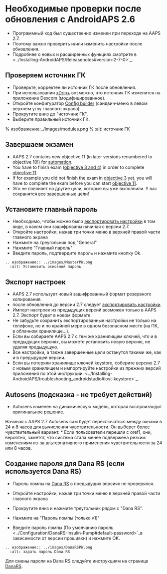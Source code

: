 # Необходимые проверки после обновления с AndroidAPS 2.6

- Программный код был существенно изменен при переходе на AAPS 2.7.
- Поэтому важно проверить и/или изменить настройки после обновления.
- Подробнее о новых и расширенных функциях смотрите в \<../Installing-AndroidAPS/Releasenotes#version-2-7-0>\`\_.

## Проверяем источник ГК

- Проверьте, корректен ли источник ГК после обновления.
- При использовании [xDrip+](../Configuration/xdrip.md) возможно, что источник ГК изменится на приложение Dexcom (модифицированное).
- Откройте конфигуратор [Config builder](../Configuration/Config-Builder#bg-source) (сэндвич-меню в левом верхнем углу главного экрана)
- Прокрутите вниз до "источник ГК".
- Выберите правильный источник ГК.

% изображение:../images/modules.png
% :alt: источник ГК

## Завершаем экзамен

- AAPS 2.7 contains new objective 11 (in later versions renumbered to objective 10!) for [automation](../Usage/Automation.md).
- You have to finish exam ([objective 3 and 4](../Usage/Objectives#objective-3-prove-your-knowledge)) in order to complete [objective 11](../Usage/Objectives.md#objective-10-automation).
- If for example you did not finish the exam in [objective 3](../Usage/Objectives#objective-3-prove-your-knowledge) yet, you will have to complete the exam before you can start [objective 11](../Usage/Objectives.md#objective-10-automation).
- Это не повлияет на другие цели, которые вы уже выполнили. У вас сохранятся все завершенные цели!

## Установите главный пароль

- Необходимо, чтобы можно было [экспортировать настройки](../Usage/ExportImportSettings.md) в том виде, в каком они зашифрованы начиная с версии 2.7.
- Откройте настройки, нажав три точки меню в верхней правой части главного экрана
- Нажмите на треугольник под "General"
- Нажмите "Главный пароль"
- Введите пароль, подтвердите пароль и нажмите кнопку Ok.

```{eval-rst}
.. изображение:: ../images/MasterPW.png
  :alt: Установить основной пароль
```

## Экспорт настроек

- AAPS 2.7 использует новый зашифрованный формат резервного копирования.
- после обновления до версии 2.7 следует [экспортировать настройки](../Usage/ExportImportSettings.md).
- Импорт настроек из предыдущих версий возможен только в AAPS 2.7. Экспорт будет в новом формате.
- Не забудьте сохранить экспортированные настройки не только на телефоне, но и по крайней мере в одном безопасном месте (на ПК, в облачном хранилище...).
- Если вы собираете AAPS 2.7 с тем же хранилищем ключей, что и в предыдущих версиях, вы можете установить новую версию, не удаляя предыдущую.
- Все настройки, а также завершенные цели останутся такими же, как и в предыдущей версии.
- Если вы потеряли хранилище ключей keystore, соберите версию 2.7 с новым хранилищем и импортируйте настройки из прежних версий приложения по этой инструкции: \<../Installing-AndroidAPS/troubleshooting_androidstudio#lost-keystore>\`\_.

## Autosens (подсказка - не требует действий)

- Autosens изменен на динамическую модель, которая воспроизводит оригинальное решение.

Начиная с AAPS 2.7 Autosens сам будет переключаться между окнами в 24 и 8 часов для вычисления чувствительности. Он выберет более чувствительный вариант.
\* Если пользователи перешли с oref1, они, вероятно, заметят, что система стала менее подвержена резким изменениям из-за альтернативного применения чувствительности за 24 или 8 часов.

## Создание пароля для Dana RS (если используется Dana RS)

- Пароль помпы на [Dana RS](../Configuration/DanaRS-Insulin-Pump.md) в предыдущих версиях не проверялся.

- Откройте настройки, нажав три точки меню в верхней правой части главного экрана

- Прокрутите вниз и нажмите треугольник рядом с "Dana RS".

- Нажмите на "Пароль помпы (только v1)"

- Введите пароль помпы (По умолчанию пароль \<../Configuration/DanaRS-Insulin-Pump#default-password>\`\_в зависимости от версии прошивки) и нажмите OK.

```{eval-rst}
.. изображение:: ../images/DanaRSPW.png
  :alt: задать пароль Dana RS
```

Для смены пароля на Dana RS следуйте инструкциям на странице [DanaRS](../Configuration/DanaRS-Insulin-Pump#change-password-on-pump).
